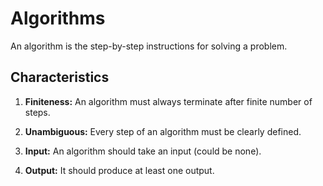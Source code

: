 # Algorithms

An algorithm is the step-by-step instructions for solving a problem.

## Characteristics

1. **Finiteness:** An algorithm must always terminate after finite number of steps.

2. **Unambiguous:** Every step of an algorithm must be clearly defined.

3. **Input:** An algorithm should take an input (could be none).

4. **Output:** It should produce at least one output.
